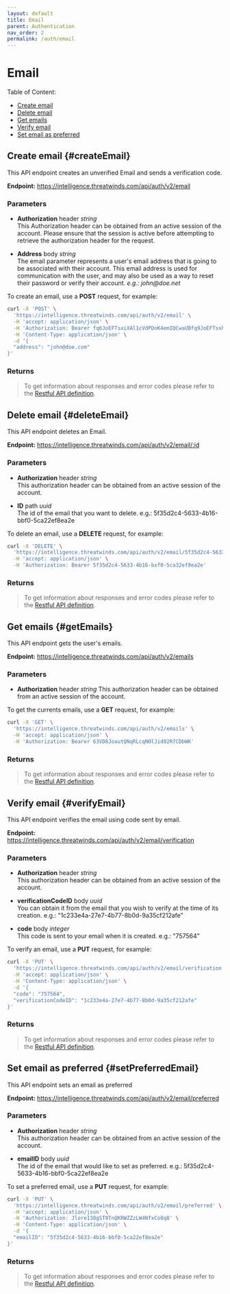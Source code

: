 ```yaml
---
layout: default
title: Email
parent: Authentication
nav_order: 2
permalink: /auth/email
---
```


# Email

Table of Content:
  
* [Create email](#createEmail)
* [Delete email](#deleteEmail)
* [Get emails](#getEmails)
* [Verify email](#verifyEmail)
* [Set email as preferred](#setPreferredEmail)
  
## Create email {#createEmail}
This API endpoint creates an unverified Email and sends a verification code.

**Endpoint:** https://intelligence.threatwinds.com/api/auth/v2/email

### Parameters
* **Authorization** header _string_  
This Authorization header can be obtained from an active session of the account. Please ensure that the session is active before attempting to retrieve the authorization header for the request.
    
* **Address** body _string_  
The email parameter represents a user's email address that is going to be associated with their account. This email address is used for communication with the user, and may also be used as a way to reset their password or verify their account. _e.g.: john@doe.net_
   
To create an email, use a **POST** request, for example:

```bash
curl -X 'POST' \
  'https://intelligence.threatwinds.com/api/auth/v2/email' \
  -H 'accept: application/json' \
  -H 'Authorization: Bearer fq6JoEFTsxiXAl1cVdPDnK4emIQCwaUBfq9JoEFTsxhXAl1cVxPDnK4emIQCwaUB' \
  -H 'Content-Type: application/json' \
  -d '{
  "address": "john@doe.com"
}'
```

### Returns

> To get information about responses and error codes please refer to the [Restful API definition](https://intelligence.threatwinds.com/api/auth/v2/swagger/index.html).

## Delete email {#deleteEmail}

This API endpoint deletes an Email.

**Endpoint:** https://intelligence.threatwinds.com/api/auth/v2/email/:id

### Parameters

* **Authorization** header _string_  
This authorization header can be obtained from an active session of the account.

* **ID** path _uuid_  
The id of the email that you want to delete. e.g.: 5f35d2c4-5633-4b16-bbf0-5ca22ef8ea2e

To delete an email, use a **DELETE** request, for example:

```bash
curl -X 'DELETE' \
  'https://intelligence.threatwinds.com/api/auth/v2/email/5f35d2c4-5633-4b16-bbf0-5ca22ef8ea2e' \
  -H 'accept: application/json' \
  -H 'Authorization: Bearer 5f35d2c4-5633-4b16-bxf0-5ca32ef8ea2e'
```

### Returns

> To get information about responses and error codes please refer to the [Restful API definition](https://intelligence.threatwinds.com/api/auth/v2/swagger/index.html).

## Get emails {#getEmails}

This API endpoint gets the user's emails.

**Endpoint:** https://intelligence.threatwinds.com/api/auth/v2/emails

### Parameters

* **Authorization** header _string_
  This authorization header can be obtained from an active session of the account.

To get the currents emails, use a **GET** request, for example:

```bash
curl -X 'GET' \
  'https://intelligence.threatwinds.com/api/auth/v2/emails' \
  -H 'accept: application/json' \
  -H 'Authorization: Bearer 63VD8JoautQNqRLcqNOlJid02R7CDbWK'
```

### Returns

> To get information about responses and error codes please refer to the [Restful API definition](https://intelligence.threatwinds.com/api/auth/v2/swagger/index.html).

## Verify email {#verifyEmail}

This API endpoint verifies the email using code sent by email.

**Endpoint:** https://intelligence.threatwinds.com/api/auth/v2/email/verification

### Parameters

* **Authorization** header _string_  
This authorization header can be obtained from an active session of the account.

* **verificationCodeID** body _uuid_  
You can obtain it from the email that you wish to verify at the time of its creation. e.g.: "1c233e4a-27e7-4b77-8b0d-9a35cf212afe"

* **code** body _integer_  
This code is sent to your email when it is created. e.g.: "757564"

To verify an email, use a **PUT** request, for example:

```bash
curl -X 'PUT' \
  'https://intelligence.threatwinds.com/api/auth/v2/email/verification' \
  -H 'accept: application/json' \
  -H 'Content-Type: application/json' \
  -d '{
  "code": "757564",
  "verificationCodeID": "1c233e4a-27e7-4b77-8b0d-9a35cf212afe"
}'
```

### Returns

> To get information about responses and error codes please refer to the [Restful API definition](https://intelligence.threatwinds.com/api/auth/v2/swagger/index.html).

## Set email as preferred {#setPreferredEmail}

This API endpoint sets an email as preferred

**Endpoint:** https://intelligence.threatwinds.com/api/auth/v2/email/preferred

### Parameters

* **Authorization** header _string_  
  This authorization header can be obtained from an active session of the account.

* **emailID** body _uuid_  
The id of the email that would like to set as preferred. e.g.: 5f35d2c4-5633-4b16-bbf0-5ca22ef8ea2e

To set a preferred email, use a **PUT** request, for example:

```bash
curl -X 'PUT' \
  'https://intelligence.threatwinds.com/api/auth/v2/email/preferred' \
  -H 'accept: application/json' \
  -H 'Authorization: Jlore138gST9TnQKRWZZzLW4NfxCo0q8' \
  -H 'Content-Type: application/json' \
  -d '{
  "emailID": "5f35d2c4-5633-4b16-bbf0-5ca22ef8ea2e"
}'
```

### Returns

> To get information about responses and error codes please refer to the [Restful API definition](https://intelligence.threatwinds.com/api/auth/v2/swagger/index.html).